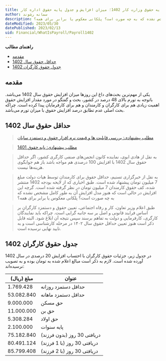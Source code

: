 ```yaml
---
title: پایه حقوق وزارت کار 1402؛ میزان افزایش و جدول پایه حقوق اداره کار
author: سمانه رشوند  
description: طبق اخباری که از لایحه بودجه 1402 منتشر شده، کف پایه حقوق کارمندان در سال 1402، 7 میلیون تومان در نظر گرفته شده است. گرچه این افزایش در حالی است که هنوز مدل افزایش آن به طور کامل مشخص نشده که به چه صورت است؟ پلکانی معکوس یا برابر برای همه؟ 
dateModified: 2023/05/30  
datePublished: 2023/02/13 
uid: Financial/WhatIsPayroll/Payroll1402
---
```

**راهنمای مطالب**
- [مقدمه](#مقدمه)
- [حداقل حقوق سال 1402](#حداقل-حقوق-سال-1402)
- [جدول حقوق کارگران 1402](#جدول-حقوق-کارگران-1402)

## مقدمه
یکی از مهم‌ترین بحث‌های داغ این روزها میزان افزایش حقوق سال 1402 می‌باشد. باتوجه به تورم بالای 48 درصد در کشور، بحث و گفتگو در مورد مقدار افزایش حقوق اهمیت زیادی هم برای کارگران و کارمندان و هم برای کارفرمایان پیدا کرده است. چرا‌که بحث اصلی عدم تطابق درصد افزایش حقوق با میزان تورم می‌باشد.

## حداقل حقوق سال 1402

> [مطلب پیشنهادی: بررسی قابلیت ها و قیمت نرم افزار حقوق و دستمزد سایان](https://www.hooshkar.com/Software/Sayan/Module/Payroll)

> [مطلب پیشنهادی: پایه حقوق 1401](https://www.hooshkar.com/Wiki/Payroll/Payroll1401)

> به نقل از هادی ابوی، نماینده کانون انجمن‌های صنفی کارگری کشور، اگر حداقل حقوق سال 1402 با افزایش 100 درصدی هم مواجه باشد باز هم جوابگوی هزینه‌ها نیست.

> به نقل از خبرگزاری تسنیم، حداقل حقوق برای کارمندان توسط هیات دولت مبلغ 7 میلیون تومان پیشنهاد شده است. طبق اخباری که از لایحه بودجه 1402 منتشر شده، کف حقوق کارمندان 7 میلیون تومان در نظر گرفته شده است. گرچه این افزایش در حالی است که هنوز مدل افزایش آن به طور کامل مشخص نشده که به چه صورت است؟ پلکانی معکوس یا برابر برای همه؟

> طبق اعلام وزیر تعاون، کار و رفاه اجتماعی، تعیین حقوق و دستمزد کارگران بر اساس فرایند قانونی و اصل بر سه جانبه گرایی است. چراکه باید نمایندگان کارگری، کارفرمایی و دولت به تفاهم برسند سپس نتیجه آن ابلاغ شود.
البته قابل ذکر است هنوز تعیین حداقل حقوق سال ۱۴۰۲ در مرحله کارشناسی است و به تایید نهایی نرسیده است.



## جدول حقوق کارگران 1402

در جدول زیر، جزئیات حقوق کارگران با احتساب افزایش 20 درصدی در سال 1402 آورده شده است. لازم به ذکر است مبالغ اعلام شده به تومان بوده و به تصویب نرسیده‌اند:

مبلغ (ریال)  |  عنوان
------------ | -------------
1.769.428 | حداقل دستمزد روزانه
53.082.840 |  حداقل دستمزد ماهانه
9.000.000 | حق مسکن
11.000.000 | حق بن
5.308.284 | حق اولاد 
2.100.000 | پایه سنوات
75.182.840 | دریافتی 30 روز (بدون فرزند)
80.491.124 | دریافتی 30 روز (با 1 فرزند)
85.799.408 | دریافتی 30 روز (با 2 فرزند)


[مقدمه]: #مقدمه
[حداقل حقوق سال 1402]: #حداقل-حقوق-سال-1402
[جدول حقوق کارگران 1402]: #جدول-حقوق-کارگران-1402